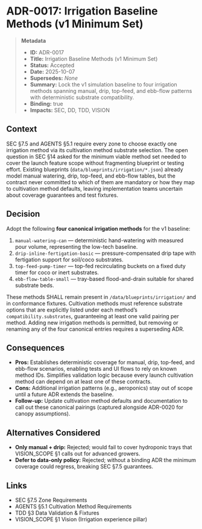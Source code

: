 # ADR-0017: Irrigation Baseline Methods (v1 Minimum Set)

> **Metadata**
>
> - **ID:** ADR-0017
> - **Title:** Irrigation Baseline Methods (v1 Minimum Set)
> - **Status:** Accepted
> - **Date:** 2025-10-07
> - **Supersedes:** _None_
> - **Summary:** Lock the v1 simulation baseline to four irrigation methods spanning manual, drip, top-feed, and ebb-flow patterns with deterministic substrate compatibility.
> - **Binding:** true
> - **Impacts:** SEC, DD, TDD, VISION

## Context

SEC §7.5 and AGENTS §5.1 require every zone to choose exactly one irrigation method via its cultivation method substrate selection. The open question in SEC §14 asked for the minimum viable method set needed to cover the launch feature scope without fragmenting blueprint or testing effort. Existing blueprints (`data/blueprints/irrigation/*.json`) already model manual watering, drip, top-feed, and ebb-flow tables, but the contract never committed to which of them are mandatory or how they map to cultivation method defaults, leaving implementation teams uncertain about coverage guarantees and test fixtures.

## Decision

Adopt the following **four canonical irrigation methods** for the v1 baseline:

1. `manual-watering-can` — deterministic hand-watering with measured pour volume, representing the low-tech baseline.
2. `drip-inline-fertigation-basic` — pressure-compensated drip tape with fertigation support for soil/coco substrates.
3. `top-feed-pump-timer` — top-fed recirculating buckets on a fixed duty timer for coco or inert substrates.
4. `ebb-flow-table-small` — tray-based flood-and-drain suitable for shared substrate beds.

These methods SHALL remain present in `/data/blueprints/irrigation/` and in conformance fixtures. Cultivation methods must reference substrate options that are explicitly listed under each method’s `compatibility.substrates`, guaranteeing at least one valid pairing per method. Adding new irrigation methods is permitted, but removing or renaming any of the four canonical entries requires a superseding ADR.

## Consequences

- **Pros:** Establishes deterministic coverage for manual, drip, top-feed, and ebb-flow scenarios, enabling tests and UI flows to rely on known method IDs. Simplifies validation logic because every launch cultivation method can depend on at least one of these contracts.
- **Cons:** Additional irrigation patterns (e.g., aeroponics) stay out of scope until a future ADR extends the baseline.
- **Follow-up:** Update cultivation method defaults and documentation to call out these canonical pairings (captured alongside ADR-0020 for canopy assumptions).

## Alternatives Considered

- **Only manual + drip:** Rejected; would fail to cover hydroponic trays that VISION_SCOPE §1 calls out for advanced growers.
- **Defer to data-only policy:** Rejected; without a binding ADR the minimum coverage could regress, breaking SEC §7.5 guarantees.

## Links

- SEC §7.5 Zone Requirements
- AGENTS §5.1 Cultivation Method Requirements
- TDD §3 Data Validation & Fixtures
- VISION_SCOPE §1 Vision (Irrigation experience pillar)
